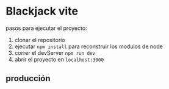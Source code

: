 # Blackjack vite

pasos para ejecutar el proyecto:

1. clonar el repositorio
2. ejecutar ```npm install``` para reconstruir los modulos de node
3. correr el devServer ```npm run dev```
4. abrir el proyecto en ```localhost:3000```


## producción